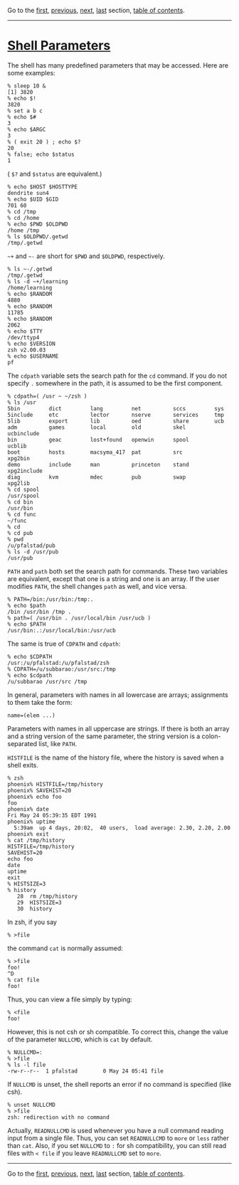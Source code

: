 Go to the [first](intro_1.html), [previous](intro_12.html), [next](intro_14.html), [last](intro_21.html) section, [table of contents](intro_toc.html).

* * *

# [Shell Parameters](intro_toc.html\#SEC13)

The shell has many predefined parameters that may be accessed. Here are
some examples:

```
% sleep 10 &
[1] 3820
% echo $!
3820
% set a b c
% echo $#
3
% echo $ARGC
3
% ( exit 20 ) ; echo $?
20
% false; echo $status
1

```

( `$?` and `$status` are equivalent.)

```
% echo $HOST $HOSTTYPE
dendrite sun4
% echo $UID $GID
701 60
% cd /tmp
% cd /home
% echo $PWD $OLDPWD
/home /tmp
% ls $OLDPWD/.getwd
/tmp/.getwd

```

`~+` and `~-` are short for `$PWD` and `$OLDPWD`,
respectively.

```
% ls ~-/.getwd
/tmp/.getwd
% ls -d ~+/learning
/home/learning
% echo $RANDOM
4880
% echo $RANDOM
11785
% echo $RANDOM
2062
% echo $TTY
/dev/ttyp4
% echo $VERSION
zsh v2.00.03
% echo $USERNAME
pf

```

The `cdpath` variable sets the search path for the `cd`
command. If you do not specify `.` somewhere in the path, it is
assumed to be the first component.

```
% cdpath=( /usr ~ ~/zsh )
% ls /usr
5bin         dict         lang         net          sccs         sys
5include     etc          lector       nserve       services     tmp
5lib         export       lib          oed          share        ucb
adm          games        local        old          skel         ucbinclude
bin          geac         lost+found   openwin      spool        ucblib
boot         hosts        macsyma_417  pat          src          xpg2bin
demo         include      man          princeton    stand        xpg2include
diag         kvm          mdec         pub          swap         xpg2lib
% cd spool
/usr/spool
% cd bin
/usr/bin
% cd func
~/func
% cd
% cd pub
% pwd
/u/pfalstad/pub
% ls -d /usr/pub
/usr/pub

```

`PATH` and `path` both set the search path for commands.
These two variables are equivalent, except that one is a string and one
is an array. If the user modifies `PATH`, the shell changes
`path` as well, and vice versa.

```
% PATH=/bin:/usr/bin:/tmp:.
% echo $path
/bin /usr/bin /tmp .
% path=( /usr/bin . /usr/local/bin /usr/ucb )
% echo $PATH
/usr/bin:.:/usr/local/bin:/usr/ucb

```

The same is true of `CDPATH` and `cdpath`:

```
% echo $CDPATH
/usr:/u/pfalstad:/u/pfalstad/zsh
% CDPATH=/u/subbarao:/usr/src:/tmp
% echo $cdpath
/u/subbarao /usr/src /tmp

```

In general, parameters with names in all lowercase are arrays;
assignments to them take the form:

```
name=(elem ...)

```

Parameters with names in all uppercase are strings. If there is both an
array and a string version of the same parameter, the string version is
a colon-separated list, like `PATH`.

`HISTFILE` is the name of the history file, where the history is
saved when a shell exits.

```
% zsh
phoenix% HISTFILE=/tmp/history
phoenix% SAVEHIST=20
phoenix% echo foo
foo
phoenix% date
Fri May 24 05:39:35 EDT 1991
phoenix% uptime
  5:39am  up 4 days, 20:02,  40 users,  load average: 2.30, 2.20, 2.00
phoenix% exit
% cat /tmp/history
HISTFILE=/tmp/history
SAVEHIST=20
echo foo
date
uptime
exit
% HISTSIZE=3
% history
   28  rm /tmp/history
   29  HISTSIZE=3
   30  history

```

In zsh, if you say

```
% >file

```

the command `cat` is normally assumed:

```
% >file
foo!
^D
% cat file
foo!

```

Thus, you can view a file simply by typing:

```
% <file
foo!

```

However, this is not csh or sh compatible. To correct this, change the
value of the parameter `NULLCMD`, which is `cat` by default.

```
% NULLCMD=:
% >file
% ls -l file
-rw-r--r--  1 pfalstad        0 May 24 05:41 file

```

If `NULLCMD` is unset, the shell reports an error if no command is
specified (like csh).

```
% unset NULLCMD
% >file
zsh: redirection with no command

```

Actually, `READNULLCMD` is used whenever you have a null command
reading input from a single file. Thus, you can set `READNULLCMD`
to `more` or `less` rather than `cat`. Also, if you set
`NULLCMD` to `:` for sh compatibility, you can still read files
with `< file` if you leave `READNULLCMD` set to `more`.

* * *

Go to the [first](intro_1.html), [previous](intro_12.html), [next](intro_14.html), [last](intro_21.html) section, [table of contents](intro_toc.html).

